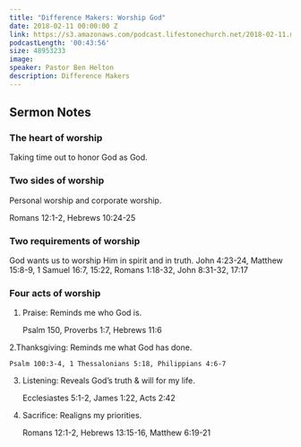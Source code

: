 ```yaml
---
title: "Difference Makers: Worship God"
date: 2018-02-11 00:00:00 Z
link: https://s3.amazonaws.com/podcast.lifestonechurch.net/2018-02-11.mp3
podcastLength: '00:43:56'
size: 48953233
image:
speaker: Pastor Ben Helton
description: Difference Makers
---
```


## Sermon Notes

### The heart of worship

Taking time out to honor God as God.

### Two sides of worship

Personal worship and corporate worship.

Romans 12:1-2, Hebrews 10:24-25

### Two requirements of worship

God wants us to worship Him in spirit and in truth.
John 4:23-24, Matthew 15:8-9, 1 Samuel 16:7, 15:22, Romans 1:18-32, John 8:31-32, 17:17

### Four acts of worship

1. Praise: Reminds me who God is.

    Psalm 150, Proverbs 1:7, Hebrews 11:6

2.Thanksgiving: Reminds me what God has done.

    Psalm 100:3-4, 1 Thessalonians 5:18, Philippians 4:6-7

3. Listening: Reveals God’s truth & will for my life.

    Ecclesiastes 5:1-2, James 1:22, Acts 2:42

4. Sacrifice: Realigns my priorities.

    Romans 12:1-2, Hebrews 13:15-16, Matthew 6:19-21
